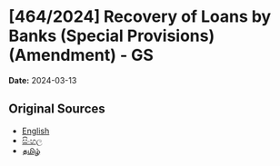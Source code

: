 # [464/2024] Recovery of Loans by Banks (Special Provisions) (Amendment) - GS

**Date:** 2024-03-13

## Original Sources

- [English](https://documents.gov.lk/view/bills/2024/3/464-2024_E.pdf)
- [සිංහල](https://documents.gov.lk/view/bills/2024/3/464-2024_S.pdf)
- [தமிழ்](https://documents.gov.lk/view/bills/2024/3/464-2024_T.pdf)
